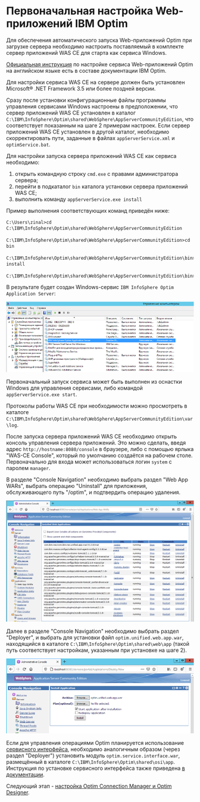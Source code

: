# Первоначальная настройка Web-приложений IBM Optim

Для обеспечения автоматического запуска Web-приложений Optim при
загрузке сервера необходимо настроить поставляемый в комплекте сервер
приложений WAS CE для старта как сервиса Windows.

[Официальная
инструкция](https://www.ibm.com/support/knowledgecenter/SSMLQ4_11.3.0/com.ibm.nex.install.doc/topics/opinstall_enabling_management_server_as_windows_service.html)
по настройке сервиса Web-приложений Optim на английском языке есть в
составе документации IBM Optim.

Для настройки сервиса WAS CE на сервере должен быть установлен Microsoft®
.NET Framework 3.5 или более поздней версии.

Сразу после установки конфигурационные файлы программы управления
сервисами Windows настроены в предположении, что сервер приложений
WAS CE установлен в каталог
`C:\IBM\InfoSphere\Optim\shared\WebSphere\AppServerCommunityEdition`,
что соответствует показанным на шаге 2 примерам настроек.  Если сервер
приложений WAS CE установлен в другой каталог, необходимо
скорректировать пути, заданные в файлах `appServerService.xml` и
`optimService.bat`.

Для настройки запуска сервера приложений WAS CE как сервиса необходимо:
1. открыть командную строку `cmd.exe` с правами администратора
сервера;
1. перейти в подкаталог `bin` каталога установки сервера приложений
WAS CE;
1. выполнить команду `appServerService.exe install`

Пример выполнения соответствующих команд приведён ниже:
```
C:\Users\zinal>cd C:\IBM\InfoSphere\Optim\shared\WebSphere\AppServerCommunityEdition

C:\IBM\InfoSphere\Optim\shared\WebSphere\AppServerCommunityEdition>cd bin

C:\IBM\InfoSphere\Optim\shared\WebSphere\AppServerCommunityEdition\bin>appServerService.exe install

C:\IBM\InfoSphere\Optim\shared\WebSphere\AppServerCommunityEdition\bin>
```

В результате будет создан Windows-сервис `IBM InfoSphere Optim Application Server`:

![сервис Web-приложений Optim](images/optim-webapp-winsvc.png)

Первоначальный запуск сервиса может быть выполнен из оснастки Windows
для управления сервисами, либо командой `appServerService.exe start`.

Протоколы работы WAS CE при необходимости можно просмотреть в каталоге
`C:\IBM\InfoSphere\Optim\shared\WebSphere\AppServerCommunityEdition\var\log`.

После запуска сервера приложений WAS CE необходимо открыть консоль
управления сервера приложений. Это можно сделать, введя адрес
`http://hostname:8080/console` в браузере, либо с помощью ярлыка
"WAS-CE Console", который по умолчанию создаётся на рабочем столе.
Первоначально для входа может использоваться логин `system` с паролем
`manager`.

В разделе "Console Navigation" необходимо выбрать раздел "Web App WARs",
выбрать операцию "Uninstall" для приложения, обслуживающего путь "/optim",
и подтвердить операцию удаления.

![Удаление Optim WAR](images/optim-webapp-reinstall1.png)

Далее в разделе "Console Navigation" необходимо выбрать раздел
"Deployer", и выбрать для установки файл `optim.unified.web.app.war`,
находящийся в каталоге `C:\IBM\InfoSphere\Optim\shared\web\app`
(такой путь соответствует настройкам, указанным при установке на шаге 2).

![Удаление Optim WAR](images/optim-webapp-reinstall2.png)

Если для управления операциями Optim планируется использование
[сервисного интерфейса](https://www.ibm.com/support/knowledgecenter/SSMLQ4_11.3.0/com.ibm.nex.interface.doc/topics/opinter_programming_service_interface.html),
необходимо аналогичным образом (через раздел "Deployer") установить
модуль `optim.service.interface.war`, размещённый в каталоге
`C:\IBM\InfoSphere\Optim\shared\osi\app`. Инструкция по установке
сервисного интерфейса также приведена
[в документации](https://www.ibm.com/support/knowledgecenter/SSMLQ4_11.3.0/com.ibm.nex.install.doc/topics/opinstall_deploying_interface.html).

Следующий этап - [настройка Optim Connection Manager и Optim Designer](OptimDesignerConfig).